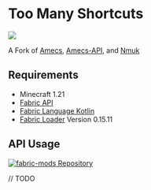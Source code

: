 # Too Many Shortcuts
[![](https://dcbadge.limes.pink/api/server/sVfVTh4wTc)](https://discord.gg/sVfVTh4wTc)


A Fork of [Amecs](https://github.com/Siphalor/amecs), [Amecs-API](https://github.com/Siphalor/amecs-api), and [Nmuk](https://github.com/Siphalor/nmuk)

## Requirements
- Minecraft 1.21
- [Fabric API](https://modrinth.com/mod/fabric-api)
- [Fabric Language Kotlin](https://modrinth.com/mod/fabric-language-kotlin)
- [Fabric Loader](https://modrinth.com/mod/fabric-loader) Version 0.15.11


## API Usage
[![fabric-mods Repository](https://repo.kingtux.dev/badge/repositories/maven/fabric-mods/nitro_repo_badge)](https://repo.kingtux.dev/repositories/maven/fabric-mods/)

// TODO
